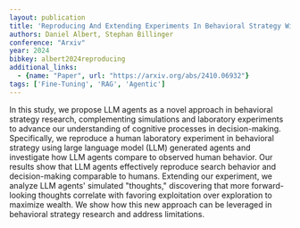 ```yaml
---
layout: publication
title: 'Reproducing And Extending Experiments In Behavioral Strategy With Large Language Models'
authors: Daniel Albert, Stephan Billinger
conference: "Arxiv"
year: 2024
bibkey: albert2024reproducing
additional_links:
  - {name: "Paper", url: "https://arxiv.org/abs/2410.06932"}
tags: ['Fine-Tuning', 'RAG', 'Agentic']
---
```

In this study, we propose LLM agents as a novel approach in behavioral
strategy research, complementing simulations and laboratory experiments to
advance our understanding of cognitive processes in decision-making.
Specifically, we reproduce a human laboratory experiment in behavioral strategy
using large language model (LLM) generated agents and investigate how LLM
agents compare to observed human behavior. Our results show that LLM agents
effectively reproduce search behavior and decision-making comparable to humans.
Extending our experiment, we analyze LLM agents' simulated "thoughts,"
discovering that more forward-looking thoughts correlate with favoring
exploitation over exploration to maximize wealth. We show how this new approach
can be leveraged in behavioral strategy research and address limitations.
